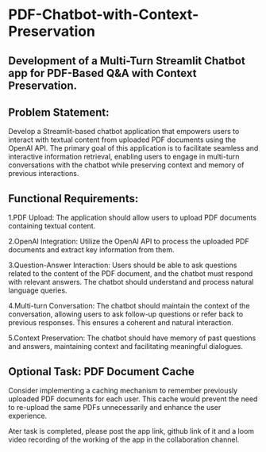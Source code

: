 # PDF-Chatbot-with-Context-Preservation

## Development of a Multi-Turn Streamlit Chatbot app for PDF-Based Q&A with Context Preservation.

## Problem Statement:
 
Develop a Streamlit-based chatbot application that empowers users to interact with textual content from uploaded PDF documents using the OpenAI API. The primary goal of this application is to facilitate seamless and interactive information retrieval, enabling users to engage in multi-turn conversations with the chatbot while preserving context and memory of previous interactions.
 
## Functional Requirements:
 
1.PDF Upload: The application should allow users to upload PDF documents containing textual content.
 
2.OpenAI Integration: Utilize the OpenAI API to process the uploaded PDF documents and extract key information from them.
 
3.Question-Answer Interaction: Users should be able to ask questions related to the content of the PDF document, and the chatbot must respond with relevant answers. The chatbot should understand and process natural language queries.
 
4.Multi-turn Conversation: The chatbot should maintain the context of the conversation, allowing users to ask follow-up questions or refer back to previous responses. This ensures a coherent and natural interaction.
 
5.Context Preservation: The chatbot should have memory of past questions and answers, maintaining context and facilitating meaningful dialogues.
 
## Optional Task: PDF Document Cache

Consider implementing a caching mechanism to remember previously uploaded PDF documents for each user. This cache would prevent the need to re-upload the same PDFs unnecessarily and enhance the user experience.
 
Ater task is completed, please post the app link, github link of it and a loom video recording of the working of the app in the collaboration channel.
 
